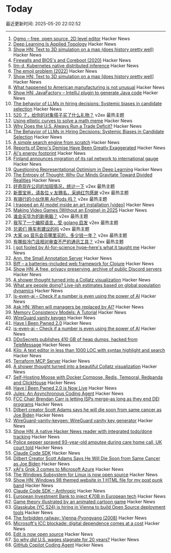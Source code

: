 # Today

最近更新时间: 2025-05-20 22:02:52

--- 
1. [Ogmo – free, open source, 2D level editor](https://ogmo-editor-3.github.io/) Hacker News
2. [Deep Learning Is Applied Topology](https://theahura.substack.com/p/deep-learning-is-applied-topology) Hacker News
3. [Show HN: Text to 3D simulation on a map (does history pretty well)](https://mused.com/map/) Hacker News
4. [Firewalls and BIOS's and Coreboot (2020)](https://hagensieker.com/2020/11/08/firewalls-and-bioss-and-coreboot/) Hacker News
5. [llm-d, Kubernetes native distributed inference](https://llm-d.ai/blog/llm-d-announce) Hacker News
6. [The emoji problem (2022)](https://artofproblemsolving.com/community/c2532359h2760821_the_emoji_problem__part_i?srsltid=AfmBOor9TbMq_A7hGHSJGfoWaa2HNzducSYZu35d_LFlCSNLXpvt-pdS) Hacker News
7. [Show HN: Text to 3D simulation on a map [does history pretty well]](https://mused.com/map/) Hacker News
8. [What happened to American manufacturing is not unusual](https://blog.waldrn.com/p/what-happened-to-american-manufacturing) Hacker News
9. [Show HN: JavaFactory – IntelliJ plugin to generate Java code](https://github.com/JavaFactoryPluginDev/javafactory-plugin) Hacker News
10. [The behavior of LLMs in hiring decisions: Systemic biases in candidate selection](https://davidrozado.substack.com/p/the-strange-behavior-of-llms-in-hiring) Hacker News
11. [520 了，给你的对象搭子买了什么礼物？](https://www.v2ex.com/t/1132980) v2ex 最热主题
12. [Using elliptic curves to solve a math meme](https://artofproblemsolving.com/community/c2532359h2760821_the_emoji_problem__part_i?srsltid=AfmBOor9TbMq_A7hGHSJGfoWaa2HNzducSYZu35d_LFlCSNLXpvt-pdS) Hacker News
13. [Why Does the U.S. Always Run a Trade Deficit?](https://libertystreeteconomics.newyorkfed.org/2025/05/why-does-the-u-s-always-run-a-trade-deficit/) Hacker News
14. [The Behavior of LLMs in Hiring Decisions: Systemic Biases in Candidate Selection](https://davidrozado.substack.com/p/the-strange-behavior-of-llms-in-hiring) Hacker News
15. [A simple search engine from scratch](https://bernsteinbear.com/blog/simple-search/) Hacker News
16. [Reports of Deno's Demise Have Been Greatly Exaggerated](https://deno.com/blog/greatly-exaggerated) Hacker News
17. [AI's energy footprint](https://www.technologyreview.com/2025/05/20/1116327/ai-energy-usage-climate-footprint-big-tech/) Hacker News
18. [Finland announces migration of its rail network to international gauge](https://www.trenvista.net/en/news/rnhs/finland-migration-standard-gauge/) Hacker News
19. [Questioning Representational Optimism in Deep Learning](https://github.com/akarshkumar0101/fer) Hacker News
20. [The Entropy of Thought: Why Our Minds Gravitate Toward Divided Realities](https://victoranastasiu.medium.com/the-entropy-of-thought-why-our-minds-gravitate-toward-divided-realities-7ce43c83b785) Hacker News
21. [好奇现在公司的加班情况，统计一下](https://www.v2ex.com/t/1133022) v2ex 最热主题
22. [新晋宝爸，请各位 v 友赐名，采纳红包感谢](https://www.v2ex.com/t/1132986) v2ex 最热主题
23. [有骑行的小伙伴用 AirPods 吗？](https://www.v2ex.com/t/1132899) v2ex 最热主题
24. [I trapped an AI model inside an art installation [video]](https://www.youtube.com/watch?v=7fNYj0EXxMs) Hacker News
25. [Making Video Games (Without an Engine) in 2025](https://noelberry.ca/posts/making_games_in_2025/) Hacker News
26. [谁会买华为的新电脑？](https://www.v2ex.com/t/1132926) v2ex 最热主题
27. [我写了一个编程语言，受 golang 启发](https://www.v2ex.com/t/1132910) v2ex 最热主题
28. [兄弟们 换车有建议的吗](https://www.v2ex.com/t/1132909) v2ex 最热主题
29. [大家 qq 音乐会员哪里买的，多少钱一年？](https://www.v2ex.com/t/1132902) v2ex 最热主题
30. [有哪些冷门且相对审查不严的通讯工具？](https://www.v2ex.com/t/1132897) v2ex 最热主题
31. [I got fooled by AI-for-science hype–here's what it taught me](https://www.understandingai.org/p/i-got-fooled-by-ai-for-science-hypeheres) Hacker News
32. [Ann, the Small Annotation Server](https://mccd.space/posts/design-pitch-ann/) Hacker News
33. [Biff – a batteries-included web framework for Clojure](https://biffweb.com) Hacker News
34. [Show HN: A free, privacy preserving, archive of public Discord servers](https://searchcord.io) Hacker News
35. [A shower thought turned into a Collatz visualization](https://abstractnonsense.com/collatz/) Hacker News
36. [What are people doing? Live-ish estimates based on global population dynamics](https://humans.maxcomperatore.com/) Hacker News
37. [Is-even-ai – Check if a number is even using the power of AI](https://www.npmjs.com/package/is-even-ai) Hacker News
38. [Ask HN: When will managers be replaced by AI?](https://news.ycombinator.com/item?id=44037195) Hacker News
39. [Memory Consistency Models: A Tutorial](https://jamesbornholt.com/blog/memory-models/) Hacker News
40. [WireGuard vanity keygen](https://github.com/axllent/wireguard-vanity-keygen) Hacker News
41. [Have I Been Pwned 2.0](https://www.troyhunt.com/have-i-been-pwned-2-0-is-now-live/) Hacker News
42. [is-even-ai – Check if a number is even using the power of AI](https://www.npmjs.com/package/is-even-ai) Hacker News
43. [DDoSecrets publishes 410 GB of heap dumps, hacked from TeleMessage](https://micahflee.com/ddosecrets-publishes-410-gb-of-heap-dumps-hacked-from-telemessages-archive-server/) Hacker News
44. [Kilo: A text editor in less than 1000 LOC with syntax highlight and search](https://github.com/antirez/kilo) Hacker News
45. [Terraform MCP Server](https://github.com/hashicorp/terraform-mcp-server) Hacker News
46. [A shower thought turned into a beautiful Collatz visualization](https://abstractnonsense.com/collatz/) Hacker News
47. [Self-Hosting Moose with Docker Compose, Redis, Temporal, Redpanda and ClickHouse](https://docs.fiveonefour.com/moose/deploying/self-hosting/deploying-with-docker-compose) Hacker News
48. [Have I Been Pwned 2.0 is Now Live](https://www.troyhunt.com/have-i-been-pwned-2-0-is-now-live/) Hacker News
49. [Jules: An Asynchronous Coding Agent](https://jules.google/) Hacker News
50. [FCC Chair Brendan Carr is letting ISPs merge–as long as they end DEI programs](https://arstechnica.com/tech-policy/2025/05/fcc-chair-brendan-carr-is-letting-isps-merge-as-long-as-they-end-dei-programs/) Hacker News
51. [Dilbert creator Scott Adams says he will die soon from same cancer as Joe Biden](https://www.thewrap.com/dilbert-scott-adams-prostate-cancer-biden/) Hacker News
52. [WireGuard-vanity-keygen: WireGuard vanity key generator](https://github.com/axllent/wireguard-vanity-keygen) Hacker News
53. [Show HN: A native Hacker News reader with integrated todo/done tracking](https://github.com/haojiang99/hacker_news_reader) Hacker News
54. [Police pepper sprayed 93-year-old amputee during care home call, UK court told](https://www.rte.ie/news/uk/2025/0519/1513775-elderly-amputee-pepper-sprayed/) Hacker News
55. [Claude Code SDK](https://docs.anthropic.com/en/docs/claude-code/sdk) Hacker News
56. [Dilbert Creator Scott Adams Says He Will Die Soon from Same Cancer as Joe Biden](https://www.thewrap.com/dilbert-scott-adams-prostate-cancer-biden/) Hacker News
57. [xAI's Grok 3 comes to Microsoft Azure](https://techcrunch.com/2025/05/19/xais-grok-3-comes-to-microsoft-azure/) Hacker News
58. [The Windows Subsystem for Linux is now open source](https://blogs.windows.com/windowsdeveloper/2025/05/19/the-windows-subsystem-for-linux-is-now-open-source/) Hacker News
59. [Show HN: Windows 98 themed website in 1 HTML file for my post punk band](https://corp.band) Hacker News
60. [Claude Code SDK – Anthropic](https://docs.anthropic.com/en/docs/claude-code/sdk) Hacker News
61. [European Investment Bank to inject €70B in European tech](https://ioplus.nl/en/posts/european-investment-bank-to-inject-70-billion-in-european-tech) Hacker News
62. [Game theory illustrated by an animated cartoon game](https://ncase.me/trust/) Hacker News
63. [Glasskube (YC S24) is hiring in Vienna to build Open Source deployment tools](https://www.ycombinator.com/companies/glasskube/jobs/wjB77iZ-founding-engineer-go-typescript-kubernetes-docker) Hacker News
64. [The forbidden railway: Vienna-Pyongyang (2008)](http://vienna-pyongyang.blogspot.com/2008/04/how-everything-began.html) Hacker News
65. [Microsoft's ICC blockade: digital dependence comes at a cost](https://www.techzine.eu/news/privacy-compliance/131536/microsofts-icc-blockade-digital-dependence-comes-at-a-cost/) Hacker News
66. [Edit is now open source](https://devblogs.microsoft.com/commandline/edit-is-now-open-source/) Hacker News
67. [So why *did* U.S. wages stagnate for 20 years?](https://www.noahpinion.blog/p/so-why-did-us-wages-stagnate-for) Hacker News
68. [GitHub Copilot Coding Agent](https://github.blog/changelog/2025-05-19-github-copilot-coding-agent-in-public-preview/) Hacker News
